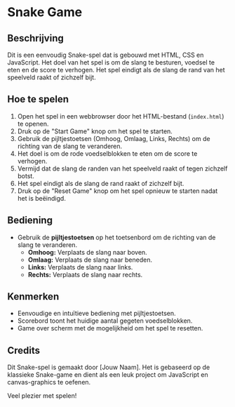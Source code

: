 # Snake Game

## Beschrijving
Dit is een eenvoudig Snake-spel dat is gebouwd met HTML, CSS en JavaScript. Het doel van het spel is om de slang te besturen, voedsel te eten en de score te verhogen. Het spel eindigt als de slang de rand van het speelveld raakt of zichzelf bijt.

## Hoe te spelen
1. Open het spel in een webbrowser door het HTML-bestand (`index.html`) te openen.
2. Druk op de "Start Game" knop om het spel te starten.
3. Gebruik de pijltjestoetsen (Omhoog, Omlaag, Links, Rechts) om de richting van de slang te veranderen.
4. Het doel is om de rode voedselblokken te eten om de score te verhogen.
5. Vermijd dat de slang de randen van het speelveld raakt of tegen zichzelf botst.
6. Het spel eindigt als de slang de rand raakt of zichzelf bijt.
7. Druk op de "Reset Game" knop om het spel opnieuw te starten nadat het is beëindigd.

## Bediening
- Gebruik de **pijltjestoetsen** op het toetsenbord om de richting van de slang te veranderen.
  - **Omhoog:** Verplaats de slang naar boven.
  - **Omlaag:** Verplaats de slang naar beneden.
  - **Links:** Verplaats de slang naar links.
  - **Rechts:** Verplaats de slang naar rechts.

## Kenmerken
- Eenvoudige en intuïtieve bediening met pijltjestoetsen.
- Scorebord toont het huidige aantal gegeten voedselblokken.
- Game over scherm met de mogelijkheid om het spel te resetten.

## Credits
Dit Snake-spel is gemaakt door [Jouw Naam]. Het is gebaseerd op de klassieke Snake-game en dient als een leuk project om JavaScript en canvas-graphics te oefenen.

Veel plezier met spelen!
